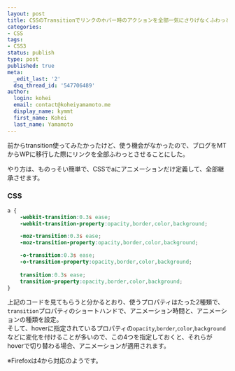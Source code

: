 ```yaml
---
layout: post
title: CSSのTransitionでリンクのホバー時のアクションを全部一気にさりげなくふわっとさせる方法
categories:
- CSS
tags:
- CSS3
status: publish
type: post
published: true
meta:
  _edit_last: '2'
  dsq_thread_id: '547706489'
author:
  login: kohei
  email: contact@koheiyamamoto.me
  display_name: kymmt
  first_name: Kohei
  last_name: Yamamoto
---
```

前からtransition使ってみたかったけど、使う機会がなかったので、ブログをMTからWPに移行した際にリンクを全部ふわっとさせることにした。

やり方は、ものっそい簡単で、CSSでaにアニメーションだけ定義して、全部継承させます。

### CSS

~~~ css
a {
	-webkit-transition:0.3s ease;
	-webkit-transition-property:opacity,border,color,background;

	-moz-transition:0.3s ease;
	-moz-transition-property:opacity,border,color,background;

	-o-transition:0.3s ease;
	-o-transition-property:opacity,border,color,background;
	
	transition:0.3s ease;
	transition-property:opacity,border,color,background;
}
~~~

上記のコードを見てもらうと分かるとおり、使うプロパティはたった2種類で、`transition`プロパティのショートハンドで、アニメーション時間と、アニメーションの種類を設定。  
そして、hoverに指定されているプロパティの`opacity`,`border`,`color`,`background`などに変化を付けることが多いので、この4つを指定しておくと、それらがhoverで切り替わる場合、アニメーションが適用されます。

※Firefoxは4から対応のようです。
